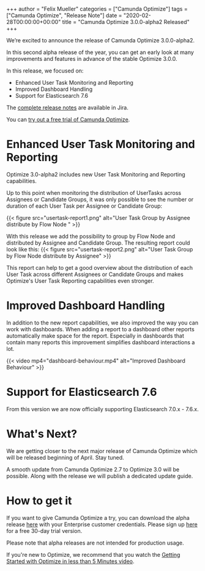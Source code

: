 +++
author = "Felix Mueller"
categories = ["Camunda Optimize"]
tags = ["Camunda Optimize", "Release Note"]
date = "2020-02-28T00:00:00+00:00"
title = "Camunda Optimize 3.0.0-alpha2 Released"
+++

We’re excited to announce the release of Camunda Optimize 3.0.0-alpha2.

In this second alpha release of the year, you can get an early look at many improvements and features in advance of the stable Optimize 3.0.0.

In this release, we focused on:

* Enhanced User Task Monitoring and Reporting
* Improved Dashboard Handling
* Support for Elasticsearch 7.6

The [complete release notes](https://jira.camunda.com/secure/ReleaseNote.jspa?projectId=10730&version=15891) are available in Jira.

<!--more-->

You can [try out a free trial of Camunda Optimize](#how-to-get-it).

# Enhanced User Task Monitoring and Reporting

Optimize 3.0-alpha2 includes new User Task Monitoring and Reporting capabilities.

Up to this point when monitoring the distribution of UserTasks across Assignees or Candidate Groups, it was only possible to see the number or duration of each User Task per Assignee or Candidate Group:

{{< figure src="usertask-report1.png" alt="User Task Group by Assignee distribute by Flow Node " >}}

With this release we add the possibility to group by Flow Node and distributed by Assignee and Candidate Group. The resulting report could look like this:
{{< figure src="usertask-report2.png" alt="User Task Group by Flow Node distribute by Assignee" >}}

This report can help to get a good overview about the distribution of each User Task across different Assignees or Candidate Groups and makes Optimize's User Task Reporting capabilities even stronger.

# Improved Dashboard Handling

In addition to the new report capabilities, we also improved the way you can work with dashboards. When adding a report to a dashboard other reports automatically make space for the report. Especially in dashboards that contain many reports this improvement simplifies dashboard interactions a lot.  

{{< video mp4="dashboard-behaviour.mp4" alt="Improved Dashboard Behaviour" >}}

# Support for Elasticsearch 7.6

From this version we are now officially supporting Elasticsearch 7.0.x - 7.6.x.

# What's Next?

We are getting closer to the next major release of Camunda Optimize which will be released beginning of April. Stay tuned.

A smooth update from Camunda Optimize 2.7 to Optimize 3.0 will be possible. Along with the release we will publish a dedicated update guide.

# How to get it

If you want to give Camunda Optimize a try, you can download the alpha release [here](https://docs.camunda.org/enterprise/download/#camunda-optimize) with your Enterprise customer credentials. Please sign up [here](https://camunda.com/download/enterprise/) for a free 30-day trial version.

Please note that alpha releases are not intended for production usage.

If you're new to Optimize, we recommend that you watch the [Getting Started with Optimize in less than 5 Minutes video](https://camunda.com/learn/videos/getting-started-optimize/).
